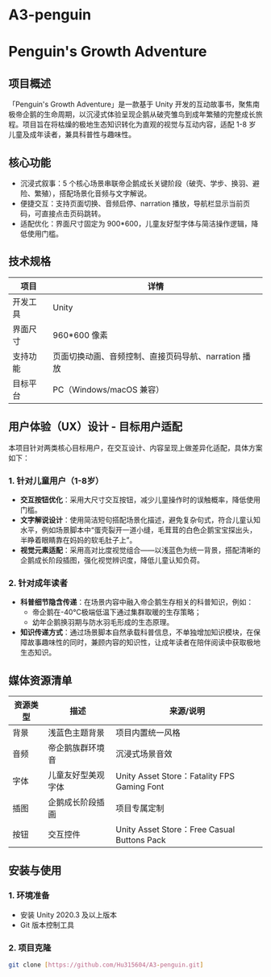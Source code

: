 # A3-penguin
# Penguin's Growth Adventure 

## 项目概述
「Penguin's Growth Adventure」是一款基于 Unity 开发的互动故事书，聚焦南极帝企鹅的生命周期，以沉浸式体验呈现企鹅从破壳雏鸟到成年繁殖的完整成长旅程。项目旨在将枯燥的极地生态知识转化为直观的视觉与互动内容，适配 1-8 岁儿童及成年读者，兼具科普性与趣味性。

## 核心功能
-  沉浸式叙事：5 个核心场景串联帝企鹅成长关键阶段（破壳、学步、换羽、避险、繁殖），搭配场景化音频与文字解说。
-  便捷交互：支持页面切换、音频启停、narration 播放，导航栏显示当前页码，可直接点击页码跳转。
-  适配优化：界面尺寸固定为 900*600，儿童友好型字体与简洁操作逻辑，降低使用门槛。

## 技术规格
| 项目 | 详情 |
|------|------|
| 开发工具 | Unity |
| 界面尺寸 | 960*600 像素 |
| 支持功能 | 页面切换动画、音频控制、直接页码导航、narration 播放 |
| 目标平台 | PC（Windows/macOS 兼容） |

## 用户体验（UX）设计 - 目标用户适配
本项目针对两类核心目标用户，在交互设计、内容呈现上做差异化适配，具体方案如下：

### 1. 针对儿童用户（1-8岁）
- **交互按钮优化**：采用大尺寸交互按钮，减少儿童操作时的误触概率，降低使用门槛。
- **文字解说设计**：使用简洁短句搭配场景化描述，避免复杂句式，符合儿童认知水平，例如场景脚本中“蛋壳裂开一道小缝，毛茸茸的白色企鹅宝宝探出头，半睁着眼睛靠在妈妈的软毛肚子上”。
- **视觉元素适配**：采用高对比度视觉组合——以浅蓝色为统一背景，搭配清晰的企鹅成长阶段插图，强化视觉辨识度，降低儿童认知负荷。

### 2. 针对成年读者
- **科普细节隐含传递**：在场景内容中融入帝企鹅生存相关的科普知识，例如：
  - 帝企鹅在-40°C极端低温下通过集群取暖的生存策略；
  - 幼年企鹅换羽期与防水羽毛形成的生态原理。
- **知识传递方式**：通过场景脚本自然承载科普信息，不单独增加知识模块，在保障故事趣味性的同时，兼顾内容的知识性，让成年读者在陪伴阅读中获取极地生态知识。
## 媒体资源清单
| 资源类型 | 描述 | 来源/说明 |
|----------|------|-----------|
| 背景 | 浅蓝色主题背景 | 项目内置统一风格 |
| 音频 | 帝企鹅族群环境音 | 沉浸式场景音效 |
| 字体 | 儿童友好型美观字体 | Unity Asset Store：Fatality FPS Gaming Font |
| 插图 | 企鹅成长阶段插画 | 项目专属定制 |
| 按钮 | 交互控件 | Unity Asset Store：Free Casual Buttons Pack |

## 安装与使用
### 1. 环境准备
- 安装 Unity 2020.3 及以上版本
- Git 版本控制工具

### 2. 项目克隆
```bash
git clone [https://github.com/Hu315604/A3-penguin.git]

